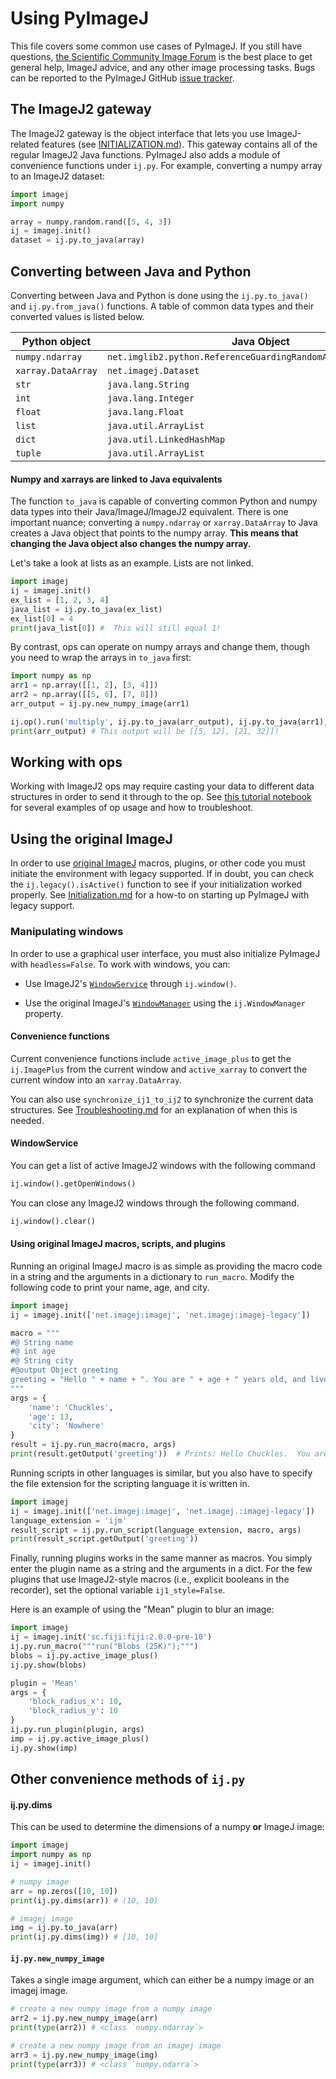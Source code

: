 # Using PyImageJ

This file covers some common use cases of PyImageJ.  If you still have
questions, [the Scientific Community Image Forum](https://forum.image.sc) is
the best place to get general help, ImageJ advice, and any other image
processing tasks.  Bugs can be reported to the PyImageJ GitHub [issue
tracker](issues).

## The ImageJ2 gateway

The ImageJ2 gateway is the object interface that lets you use ImageJ-related
features (see [INITIALIZATION.md](Initialization.md)).  This gateway contains
all of the regular ImageJ2 Java functions. PyImageJ also adds a module of
convenience functions under `ij.py`. For example, converting a numpy array to
an ImageJ2 dataset:
```python
import imagej
import numpy

array = numpy.random.rand([5, 4, 3])
ij = imagej.init()
dataset = ij.py.to_java(array)
```

## Converting between Java and Python

Converting between Java and Python is done using the `ij.py.to_java()` and
`ij.py.from_java()` functions.  A table of common data types and their
converted values is listed below.

| Python object                   | Java Object                                                    |
|---------------------------------|----------------------------------------------------------------|
| `numpy.ndarray`                 | `net.imglib2.python.ReferenceGuardingRandomAccessibleInterval` |
| `xarray.DataArray`              | `net.imagej.Dataset`                                           |
| `str`                           | `java.lang.String`                                             |
| `int`                           | `java.lang.Integer`                                            |
| `float`                         | `java.lang.Float`                                              |
| `list`                          | `java.util.ArrayList`                                          |
| `dict`                          | `java.util.LinkedHashMap`                                      |
| `tuple`                         | `java.util.ArrayList`                                          |

#### Numpy and xarrays are linked to Java equivalents 

The function `to_java` is capable of converting common Python and numpy data
types into their Java/ImageJ/ImageJ2 equivalent. There is one important nuance;
converting a `numpy.ndarray` or `xarray.DataArray` to Java creates a Java
object that points to the numpy array. **This means that changing the Java
object also changes the numpy array.**

Let's take a look at lists as an example. Lists are not linked.

```python
import imagej
ij = imagej.init()
ex_list = [1, 2, 3, 4]
java_list = ij.py.to_java(ex_list)
ex_list[0] = 4
print(java_list[0]) #  This will still equal 1!
```

By contrast, ops can operate on numpy arrays and change them,
though you need to wrap the arrays in `to_java` first:

```python
import numpy as np
arr1 = np.array([[1, 2], [3, 4]])
arr2 = np.array([[5, 6], [7, 8]])
arr_output = ij.py.new_numpy_image(arr1)

ij.op().run('multiply', ij.py.to_java(arr_output), ij.py.to_java(arr1), ij.py.to_java(arr2))
print(arr_output) # This output will be [[5, 12], [21, 32]]!  
```

## Working with ops

Working with ImageJ2 ops may require casting your data to different
data structures in order to send it through to the op. See
[this tutorial notebook](PyImageJ-Tutorial.ipynb)
for several examples of op usage and how to troubleshoot.

## Using the original ImageJ

In order to use [original ImageJ](https://imagej.net/software/imagej) macros,
plugins, or other code you must initiate the environment with legacy supported.
If in doubt, you can check the `ij.legacy().isActive()` function to see if your
initialization worked properly.  See [Initialization.md](Initialization.md) for
a how-to on starting up PyImageJ with legacy support.

### Manipulating windows

In order to use a graphical user interface, you must also initialize PyImageJ
with `headless=False`. To work with windows, you can:

* Use ImageJ2's
  [`WindowService`](https://javadoc.scijava.org/ImageJ/net/imagej/display/WindowService.html)
  through `ij.window()`.

* Use the original ImageJ's
[`WindowManager`](https://javadoc.scijava.org/ImageJ1/index.html?ij/WindowManager.html)
using the `ij.WindowManager` property.

#### Convenience functions

Current convenience functions include `active_image_plus` to get the
`ij.ImagePlus` from the current window and `active_xarray` to convert the
current window into an `xarray.DataArray`.

You can also use `synchronize_ij1_to_ij2` to synchronize the current data
structures. See [Troubleshooting.md](Troubleshooting.md) for an explanation of
when this is needed.

#### WindowService
You can get a list of active ImageJ2 windows with the following command
```python
ij.window().getOpenWindows()
```

You can close any ImageJ2 windows through the following command.
```python
ij.window().clear()
```

#### Using original ImageJ macros, scripts, and plugins

Running an original ImageJ macro is as simple as providing the macro code in a
string and the arguments in a dictionary to `run_macro`. Modify the following
code to print your name, age, and city.

```python
import imagej
ij = imagej.init(['net.imagej:imagej', 'net.imagej:imagej-legacy'])

macro = """
#@ String name
#@ int age
#@ String city
#@output Object greeting
greeting = "Hello " + name + ". You are " + age + " years old, and live in " + city + "."
"""
args = {
    'name': 'Chuckles',
    'age': 13,
    'city': 'Nowhere'
}
result = ij.py.run_macro(macro, args)
print(result.getOutput('greeting'))  # Prints: Hello Chuckles.  You are 13 years old, and live in Nowhere.
```

Running scripts in other languages is similar, but you also have to specify the
file extension for the scripting language it is written in.

```python
import imagej
ij = imagej.init(['net.imagej:imagej', 'net.imagej.:imagej-legacy'])
language_extension = 'ijm'
result_script = ij.py.run_script(language_extension, macro, args)
print(result_script.getOutput('greeting'))
```

Finally, running plugins works in the same manner as macros. You simply enter
the plugin name as a string and the arguments in a dict. For the few plugins
that use ImageJ2-style macros (i.e., explicit booleans in the recorder), set
the optional variable `ij1_style=False`.

Here is an example of using the "Mean" plugin to blur an image:
  
```python
import imagej
ij = imagej.init('sc.fiji:fiji:2.0.0-pre-10')
ij.py.run_macro("""run("Blobs (25K)");""")
blobs = ij.py.active_image_plus()
ij.py.show(blobs)

plugin = 'Mean'
args = {
    'block_radius_x': 10,
    'block_radius_y': 10            
}
ij.py.run_plugin(plugin, args)
imp = ij.py.active_image_plus()
ij.py.show(imp)
```

  
  
## Other convenience methods of `ij.py`

#### ij.py.dims

This can be used to determine the dimensions of a numpy **or** ImageJ image:

```python
import imagej
import numpy as np
ij = imagej.init()

# numpy image
arr = np.zeros([10, 10])
print(ij.py.dims(arr)) # (10, 10)

# imagej image
img = ij.py.to_java(arr)
print(ij.py.dims(img)) # [10, 10]
```

#### `ij.py.new_numpy_image`

Takes a single image argument, which can either be a numpy image
or an imagej image.

```python
# create a new numpy image from a numpy image
arr2 = ij.py.new_numpy_image(arr)
print(type(arr2)) # <class `numpy.ndarray`>

# create a new numpy image from an imagej image
arr3 = ij.py.new_numpy_image(img) 
print(type(arr3)) # <class `numpy.ndarra`>
```
